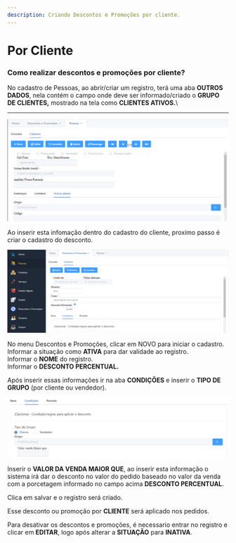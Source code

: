 ```yaml
---
description: Criando Descontos e Promoções por cliente.
---
```


# Por Cliente

### **Como realizar descontos e promoções por cliente?**

No cadastro de Pessoas, ao abrir/criar um registro, terá uma aba **OUTROS DADOS**, nela contém o campo onde deve ser informado/criado o **GRUPO DE CLIENTES,** mostrado na tela como **CLIENTES ATIVOS.**\
****

![](<../../../.gitbook/assets/image (33).png>)



Ao inserir esta infomação dentro do cadastro do cliente, proximo passo é criar o cadastro do desconto.

![](<../../../.gitbook/assets/image (35).png>)

No menu Descontos e Promoções, clicar em NOVO para iniciar o cadastro.\
Informar a situação como **ATIVA** para dar validade ao registro.\
Informar o **NOME** do registro.\
Informar o **DESCONTO PERCENTUAL.**

Após inserir essas informações ir na aba **CONDIÇÕES** e inserir o **TIPO DE GRUPO** (por cliente ou vendedor).

![](<../../../.gitbook/assets/image (36).png>)

Inserir o **VALOR DA VENDA MAIOR QUE**, ao inserir esta informação o sistema irá dar o desconto no valor do pedido baseado no valor da venda com a porcetagem informado no campo acima **DESCONTO PERCENTUAL**.&#x20;

Clica em salvar e o registro será criado.

Esse desconto ou promoção por **CLIENTE** será aplicado nos pedidos.

Para desativar os descontos e promoções, é necessario entrar no registro e clicar em **EDITAR**, logo após alterar a **SITUAÇÃO** para **INATIVA**.
